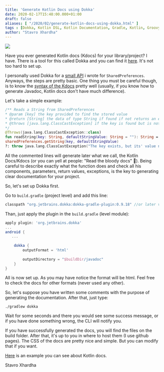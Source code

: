 ```yaml
---
title: 'Generate Kotlin Docs using Dokka'
date: 2020-02-17T15:48:00.000+01:00
draft: false
aliases: [ "/2020/02/generate-kotlin-docs-using-dokka.html" ]
tags : [Dokka, Kotlin DSL, Kotlin Documentation, Gradle, Kotlin, Groovy, KDoc, Android, Java Doc]
author: "Stavro Xhardha"
---
```


[![](https://1.bp.blogspot.com/-CiTF74zHoNI/XkqivknEhQI/AAAAAAAARnA/sIn3D1zxoFglJf-uz6djW4Ry2zhQ5z-oACLcBGAsYHQ/s1600/sergiu-valena-_Drvb_c_72Y-unsplash.jpg)](https://1.bp.blogspot.com/-CiTF74zHoNI/XkqivknEhQI/AAAAAAAARnA/sIn3D1zxoFglJf-uz6djW4Ry2zhQ5z-oACLcBGAsYHQ/s1600/sergiu-valena-_Drvb_c_72Y-unsplash.jpg)

  

Have you ever generated Kotlin docs (Kdocs) for your library/project? I have. There is a tool for this called Dokka and you can find it [here](https://github.com/Kotlin/dokka). It's not too hard to set up.

I personally used Dokka for a [small API](https://github.com/coroutineDispatcher/rocket) i wrote for `SharedPreferences`. Anyways, the steps are pretty basic. One thing you must be careful though, is to know the [syntax of the Kdocs](https://kotlinlang.org/docs/reference/kotlin-doc.html) pretty well (usually, if you know how to generate Javadoc, Kotlin docs don't have much difference).

Let's take a simple example:

```kotlin
/** Reads a String from SharedPreferences  
* @param [key] the key provided to find the stored value  
* @return [String] the data of type String if found if not returns an empty String  
* @throws [java.lang.ClassCastException] if the key is found but is not a String  
*/  
@Throws(java.lang.ClassCastException::class)  
fun readString(key: String, defaultStringValue: String = ""): String =  
sharedPreferences.getString(key, defaultStringValue)  
?: throw java.lang.ClassCastException("The key exists, but its' value not of type String")  

```

All the commented lines will generate later what we call, the Kotlin Docs/Kdocs (or you can yell at people: "Read the bloody docs" 🤣). Being careful to describe exactly what the function does and check all his components, parameters, return values, exceptions, is the key to generating clear documentation for your project.

So, let's set up Dokka first.

Go to `build.gradle` (project level) and add this line:

```kotlin
classpath "org.jetbrains.dokka:dokka-gradle-plugin:0.9.18" //or later version
```

Than, just apply the plugin in the `build.gradle` (level module):

```groovy
apply plugin: 'org.jetbrains.dokka'  
...  
android {  
   ...  
  
    dokka {  
        outputFormat = 'html'  
  
        outputDirectory = "$buildDir/javadoc"  
    }  
}  

```

All is now set up. As you may have notice the format will be html. Feel free to check the docs for other formats (never used any other).

So, let's suppose you have written some comments with the purpose of generating the documentation. After that, just type:

```
./gradlew dokka
```

Wait for some seconds and there you would see some success message, or if you have done something wrong, the CLI will notify you.

If you have successfully generated the docs, you will find the files on the build folder. After that, it's up to you in where to host them (I use github pages). The CSS of the docs are pretty nice and simple. But you can modify that if you want.

[Here](https://coroutinedispatcher.github.io/rocket/) is an example you can see about Kotlin docs.

Stavro Xhardha